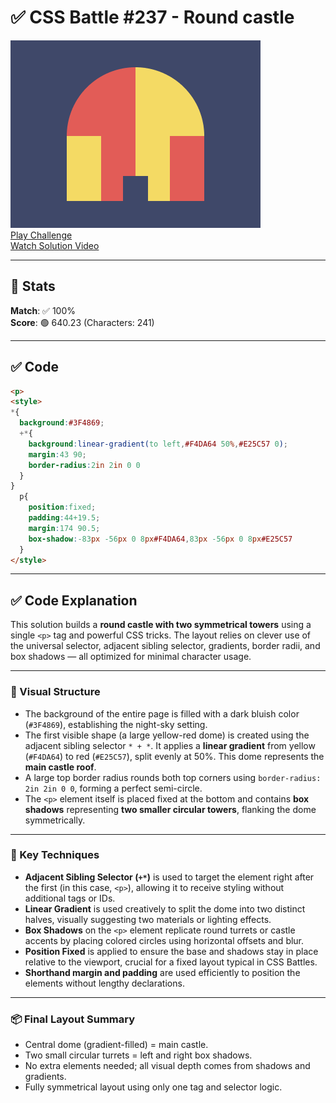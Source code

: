 # ✅ CSS Battle #237 - Round castle

![Target](./images/237.png)  
[Play Challenge](https://cssbattle.dev/play/237)  
[Watch Solution Video](https://www.youtube.com/watch?v=nP3u_5lynGM)

---

## 🔢 Stats

**Match**: ✅ 100%  
**Score**: 🟢 640.23 (Characters: 241)

---

## ✅ Code

```html
<p>
<style>
*{
  background:#3F4869;
  +*{
    background:linear-gradient(to left,#F4DA64 50%,#E25C57 0);
    margin:43 90;
    border-radius:2in 2in 0 0
  }
}
  p{
    position:fixed;
    padding:44+19.5;
    margin:174 90.5;
    box-shadow:-83px -56px 0 8px#F4DA64,83px -56px 0 8px#E25C57
  }
</style>
```

---

## ✅ Code Explanation

This solution builds a **round castle with two symmetrical towers** using a single `<p>` tag and powerful CSS tricks. The layout relies on clever use of the universal selector, adjacent sibling selector, gradients, border radii, and box shadows — all optimized for minimal character usage.

---

### 🎯 Visual Structure

* The background of the entire page is filled with a dark bluish color (`#3F4869`), establishing the night-sky setting.
* The first visible shape (a large yellow-red dome) is created using the adjacent sibling selector `* + *`. It applies a **linear gradient** from yellow (`#F4DA64`) to red (`#E25C57`), split evenly at 50%. This dome represents the **main castle roof**.
* A large top border radius rounds both top corners using `border-radius: 2in 2in 0 0`, forming a perfect semi-circle.
* The `<p>` element itself is placed fixed at the bottom and contains **box shadows** representing **two smaller circular towers**, flanking the dome symmetrically.

---

### 🧠 Key Techniques

* **Adjacent Sibling Selector (`+*`)** is used to target the element right after the first (in this case, `<p>`), allowing it to receive styling without additional tags or IDs.
* **Linear Gradient** is used creatively to split the dome into two distinct halves, visually suggesting two materials or lighting effects.
* **Box Shadows** on the `<p>` element replicate round turrets or castle accents by placing colored circles using horizontal offsets and blur.
* **Position Fixed** is applied to ensure the base and shadows stay in place relative to the viewport, crucial for a fixed layout typical in CSS Battles.
* **Shorthand margin and padding** are used efficiently to position the elements without lengthy declarations.

---

### 📦 Final Layout Summary

* Central dome (gradient-filled) = main castle.
* Two small circular turrets = left and right box shadows.
* No extra elements needed; all visual depth comes from shadows and gradients.
* Fully symmetrical layout using only one tag and selector logic.